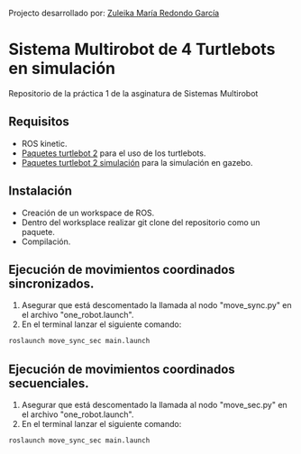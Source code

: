 Projecto desarrollado por: [Zuleika María Redondo García]
# Sistema Multirobot de 4 Turtlebots en simulación

Repositorio de la práctica 1 de la asginatura de Sistemas Multirobot

## Requisitos
- ROS kinetic.
- [Paquetes turtlebot 2] para el uso de los turtlebots.
- [Paquetes turtlebot 2 simulación] para la simulación en gazebo.

## Instalación
- Creación de un workspace de ROS.
- Dentro del worksplace realizar git clone del repositorio como un paquete.
- Compilación.

## Ejecución de movimientos coordinados sincronizados.

1. Asegurar que está descomentado la llamada al nodo "move_sync.py" en el archivo "one_robot.launch".
2. En el terminal lanzar el siguiente comando:
```sh
roslaunch move_sync_sec main.launch
```

## Ejecución de movimientos coordinados secuenciales.

1. Asegurar que está descomentado la llamada al nodo "move_sec.py" en el archivo "one_robot.launch".
2. En el terminal lanzar el siguiente comando:
```sh
roslaunch move_sync_sec main.launch
```


[Zuleika María Redondo García]: https://github.com/zuleikarg
[Paquetes turtlebot 2]: https://github.com/turtlebot/turtlebot.git
[Paquetes turtlebot 2 simulación]: https://github.com/turtlebot/turtlebot_simulator
